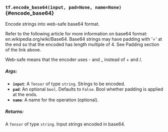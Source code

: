 ### `tf.encode_base64(input, pad=None, name=None)` {#encode_base64}

Encode strings into web-safe base64 format.

Refer to the following article for more information on base64 format:
en.wikipedia.org/wiki/Base64. Base64 strings may have padding with '=' at the
end so that the encoded has length multiple of 4. See Padding section of the
link above.

Web-safe means that the encoder uses - and _ instead of + and /.

##### Args:


*  <b>`input`</b>: A `Tensor` of type `string`. Strings to be encoded.
*  <b>`pad`</b>: An optional `bool`. Defaults to `False`.
    Bool whether padding is applied at the ends.
*  <b>`name`</b>: A name for the operation (optional).

##### Returns:

  A `Tensor` of type `string`. Input strings encoded in base64.

